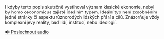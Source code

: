 
I kdyby tento popis skutečně vystihoval význam klasické ekonomie, nebyl by homo oeconomicus zajisté ideálním typem. Ideální typ není zosobněním jedné stránky či aspektu různorodých lidských přání a cílů. Znázorňuje vždy komplexní jevy reality, buď lidí, institucí, nebo ideologií.

[🔊 Poslechnout audio](/data/7-paragraphs/audio/chapter_22/para_006-I-kdyby-tento-popis-skuten-vystihoval-vznam-kla.mp3)
